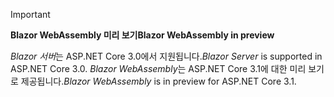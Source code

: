 ---
---
> [!IMPORTANT]
> <span data-ttu-id="d58ad-101">**Blazor WebAssembly 미리 보기**</span><span class="sxs-lookup"><span data-stu-id="d58ad-101">**Blazor WebAssembly in preview**</span></span>
>
> <span data-ttu-id="d58ad-102">*Blazor 서버*는 ASP.NET Core 3.0에서 지원됩니다.</span><span class="sxs-lookup"><span data-stu-id="d58ad-102">*Blazor Server* is supported in ASP.NET Core 3.0.</span></span> <span data-ttu-id="d58ad-103">*Blazor WebAssembly*는 ASP.NET Core 3.1에 대한 미리 보기로 제공됩니다.</span><span class="sxs-lookup"><span data-stu-id="d58ad-103">*Blazor WebAssembly* is in preview for ASP.NET Core 3.1.</span></span>
